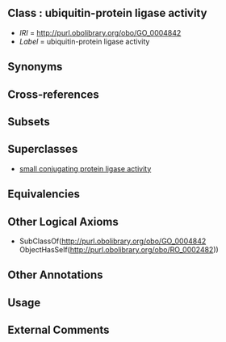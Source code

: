 
## Class : ubiquitin-protein ligase activity

 * *IRI* = http://purl.obolibrary.org/obo/GO_0004842
 * *Label* = ubiquitin-protein ligase activity

## Synonyms


## Cross-references


## Subsets


## Superclasses

 * [small conjugating protein ligase activity](../../GO/87/GO_0019787.md)

## Equivalencies


## Other Logical Axioms

 * SubClassOf(<http://purl.obolibrary.org/obo/GO_0004842> ObjectHasSelf(<http://purl.obolibrary.org/obo/RO_0002482>))

## Other Annotations


## Usage


## External Comments

